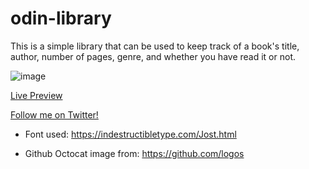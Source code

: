 # odin-library
This is a simple library that can be used to keep track of a book's title, author, number of pages, genre, and whether you have read it or not. 

![image](https://user-images.githubusercontent.com/94667178/154722440-da403441-952b-4ab6-998e-6d3b824be265.png)

[Live Preview](https://eltonbautista.github.io/odin-library/)

[Follow me on Twitter!](https://twitter.com/psychtotech)

- Font used: https://indestructibletype.com/Jost.html

- Github Octocat image from: https://github.com/logos
